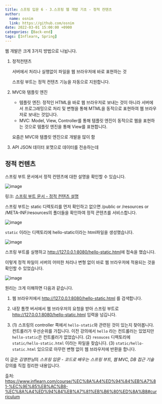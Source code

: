 ```yaml
---
title: 스프링 입문 6 - 3.스프링 웹 개발 기초 - 정적 컨텐츠
author:
  name: osnim
  link: https://github.com/osnim
date: 2022-03-01 15:00:00 +0900
categories: [Back-end]
tags: [Inflearn, Spring]
---
```


웹 개발은 크게 3가지 방법으로 나뉩니다.

1. 정적컨텐츠

   서버에서 처리나 실행없이 파일을 웹 브라우저에 바로 표현하는 것

   스프링 부트는 정적 컨텐츠 기능을 자동으로 지원합니다.

2. MVC와 템플릿 엔진

   - 템플릿 엔진: 정적인 HTML을 바로 웹 브라우저로 보내는 것이 아니라 서버에서 프로그래밍으로 처리 및 변형을 통해 MTML을 동적으로 표현하여 웹 브라우저로 보내는 것입니다.
   - MVC: Model, View, Controller를 통해 템플릿 엔진이 동적으로 웹을 표현하는 것으로 템플릿 엔진을 통해 View를 표현합니다.

   요즘은 MVC와 템플릿 엔진으로 개발을 많이 함

3. API
   JSON 데이터 포맷으로 데이터를 전송하는데

## 정적 컨텐츠

스프링 부트 문서에서 정적 컨텐츠에 대한 설명을 확인할 수 있습니다.

![image](https://user-images.githubusercontent.com/79408217/156116132-99cb3d87-4b31-4526-adad-3371a3c5f293.png)

링크: [스프링 부트 문서 - 정적 컨텐츠 설명](https://docs.spring.io/spring-boot/docs/2.3.1.RELEASE/reference/html/spring-boot-features.html#boot-features-spring-mvc-static-content)

스프링 부트는 static 디렉토리를 먼저 확인하고 없으면 /public or /resources or /META-INF/resources의 폴더들을 확인하여 정적 콘텐츠를 서비스합니다.

![image](https://user-images.githubusercontent.com/79408217/156116947-8263f863-a7ff-488b-8994-1068725f4d39.png)

`static` 이라는 디렉토리에 hello-static이라는 html파일을 생성했습니다.

![image](https://user-images.githubusercontent.com/79408217/156117285-708f9de0-bee3-45d1-962e-1c25ffbcc389.png)

스프링 부트를 실행하고 <http://127.0.0.1:8080/hello-static.html>에 접속을 했습니다.

이렇게 정적 파일이 서버의 어떠한 처리나 변형 없이 바로 웹 브라우저에 적용되는 것을 확인할 수 있었습니다.

![image](https://user-images.githubusercontent.com/79408217/156117572-74672e40-b6d3-4f3b-8a91-b96c8ad0feeb.png)

원리는 크게 이해하면 다음과 같습니다.

1. 웹 브라우저에서 http://127.0.0.1:8080/hello-static.html 를 검색합니다.

2. 내장 톰캣 버서에서 웹 브라우저의 요청을 받아 스프링 부트로 http://127.0.0.1:8080/hello-static.html 입력을 넘깁니다.

3. (1) 스프링의 controller 쪽에서 `hello-static`와 관련된 것이 있는지 찾아봅니다. 컨트롤러가 우선순위를 가집니다. 이전 강의에서 `hello` 라는 컨트롤러는 있었지만 `hello-static`은 컨트롤러가 없었습니다.
   (2) `resouces` 디렉토리에 `static/hello-static.html` 이라는 파일을 찾습니다.
   (3) `static/hello-static.html` 있으므로 아무런 변형 없이 웹 브라우저에 반환을 합니다.

이 글은 *김영한님*의 _스프링 입문 - 코드로 배우는 스프링 부트, 웹 MVC, DB 접근 기술_ 강의를 직접 정리한 내용입니다.

출처: <https://www.inflearn.com/course/%EC%8A%A4%ED%94%84%EB%A7%81-%EC%9E%85%EB%AC%B8-%EC%8A%A4%ED%94%84%EB%A7%81%EB%B6%80%ED%8A%B8#curriculum>
